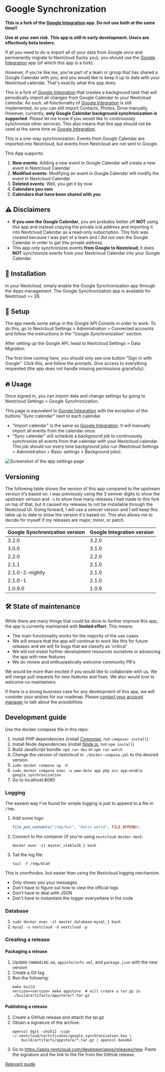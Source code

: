 # Google Synchronization

**This is a fork of the [Google Integration][integration_google] app. Do not use both at the same time!!**

**Use at your own risk. This app is still in early development. Users are effectively beta testers.**

If all you need to do is import all of your data from Google once and permanently migrate to Nextcloud (lucky you),
you should use the [Google Integration][integration_google] app (of which this app is a fork).

However, if you're like me, you're part of a team or group that has shared a Google Calendar with you,
and you would like to keep it up to date with your Nextcloud calendar.
That's exactly what this app does.

This is a fork of [Google Integration][integration_google]
that creates a background task that will periodically import all changes from Google Calendar to your Nextcloud calendar.
As such, all functionality of [Google Integration][integration_google]
is still implemented, so you can still import Contacts, Photos, Drive manually.
However, currently, **only Google Calendar background synchronization is supported**.
Please let me know if you would like to continuously synchronize other services.
This also means that this app should not be used at the same time as [Google Integration][integration_google].

This is a one-way synchronization.
Events from Google Calendar are imported into Nextcloud,
but events from Nextcloud are not sent to Google.

This App supports:
1. **New events**: Adding a new event in Google Calendar will create a new event in Nextcloud Calendar
1. **Modified events**: Modifying an event in Google Calendar will modify the event in Nextcloud Calendar
1. **Deleted events**: Well, you get it by now
1. **Calendars you own**
1. **Calendars that have been shared with you**

## ⚠️ Disclaimers

- **If you own the Google Calendar**, you are probably better off **NOT** using this app and instead copying the private ical address and importing it into Nextcloud Calendar as a read-only subscription. This fork was created because I was part of a team and I did not own the Google Calendar in order to get this private address.
- This app only synchronizes events **from Google to Nextcloud**, it does **NOT** synchronize events from your Nextcloud Calendar into your Google Calendar.

[integration_google]: https://github.com/nextcloud/integration_google

## 🚀 Installation

In your Nextcloud, simply enable the Google Synchronization app through the Apps management.
The Google Synchronization app is available for Nextcloud >= 28.

## 🔧 Setup

The app needs some setup in the Google API Console in order to work.
To do this, go to Nextcloud Settings > Administration > Connected accounts and follow the instructions in the "Google Synchronization" section.

After setting up the Google API, head to Nextcloud Settings > Data Migration.

The first time coming here, you should only see one button "Sign in with Google".
Click this, and follow the prompts.
Give access to everything requested (the app does not handle missing permissions gracefully).

## 🔥 Usage

Once signed in, you can import data and change settings by going to Nextcloud Settings > Google Synchronization.

This page is equivalent to [Google Integration][integration_google]
with the exception of the buttons "Sync calendar" next to each calendar.
- "Import calendar" is the same as [Google Integration][integration_google]. It will manually import all events from the calendar once.
- "Sync calendar" will schedule a background job to continuously synchronize all events from that calendar with your Nextcloud calendar. This job should run every time background jobs run (Nextcloud Settings > Administration > Basic settings > Background jobs).

![Screenshot of the app settings page](./docs/images/settings.png)

## Versioning

The following table shows the version of this app compared to the upstream version it's based on.
I was previously using the 3 semver digits to show the upstream version and `-n` to show how many releases I had made to this fork on top of that,
but it caused my releases to not be installable through the Nextcloud UI.
Going forward, I will use a semver version and I will keep this table up to date to show the version it's based on.
This also allows me to decide for myself if my releases are major, minor, or patch.

| Google Synchronization version | Google Integration version |
| ------------------------------ | -------------------------- |
| 3.2.0                          | 3.2.0                      |
| 3.0.0                          | 3.1.0                      |
| 2.2.0                          | 2.2.0                      |
| 2.1.1                          | 2.1.0                      |
| 2.1.0-2-nightly                | 2.1.0                      |
| 2.1.0-1                        | 2.1.0                      |
| 1.0.9.0                        | 1.0.9                      |

## **🛠️ State of maintenance**

While there are many things that could be done to further improve this app, the app is currently maintained with **limited effort**. This means:

- The main functionality works for the majority of the use cases
- We will ensure that the app will continue to work like this for future releases and we will fix bugs that we classify as 'critical'
- We will not invest further development resources ourselves in advancing the app with new features
- We do review and enthusiastically welcome community PR's

We would be more than excited if you would like to collaborate with us. We will merge pull requests for new features and fixes. We also would love to welcome co-maintainers.

If there is a strong business case for any development of this app, we will consider your wishes for our roadmap. Please [contact your account manager](https://nextcloud.com/enterprise/) to talk about the possibilities.

## Development guide

Use the docker compose file in this repo:

1. Install PHP dependencies (install [Composer](https://getcomposer.org/), run `composer install`)
1. Install Node dependencies (install [Node.js](https://nodejs.org/en/), run `npm install`)
1. Build JavaScript bundle: `npm run dev` or `npm run watch`
1. Change the version of nextcloud in `./docker-compose.yml` to the desired version.
1. `sudo docker compose up -d`
1. `sudo docker compose exec -u www-data app php occ app:enable google_synchronization`
1. Go to localhost:8080

### Logging

The easiest way I've found for simple logging is just to append to a file in `/tmp`.
1. Add some logs:
    ```php
    file_put_contents("/tmp/bal", "Hello world", FILE_APPEND);
    ```
1. Connect to the container (if you're using `nextcloud-docker-dev`):
    ```
    docker exec -it master_stable28_1 bash
    ```
1. Tail the log file:
    ```
    tail -f /tmp/blah
    ```

This is unorthodox, but easier than using the Nextcloud logging mechanism.
- Only shows you your messages
- Don't have to figure out how to view the official logs
- Don't have to deal with JSON
- Don't have to instantiate the logger everywhere in the code

### Database

1. `sudo docker exec -it master_database-mysql_1 bash`
1. `mysql -u nextcloud -d nextcloud -p`


### Creating a release

#### Packaging a release

1. Update `CHANGELOG.md`, `appinfo/info.xml`, and `package.json` with the new version
1. Create a Git tag
1. Run the following:
    ```
    make build
    version=<version> make appstore  # will create a tar.gz in ./build/artifacts/appstore/*.tar.gz
    ```

#### Publishing a release

1. Create a GitHub release and attach the tar.gz
1. Obtain a signature of the archive:
    ```
    openssl dgst -sha512 -sign ~/.nextcloud/certificates/google_synchronization.key \
        build/artifacts/appstore/*.tar.gz | openssl base64
    ```
1. Go to https://apps.nextcloud.com/developer/apps/releases/new. Paste the signature and the link to the file from the GitHub release.

[Relevant guide](https://nextcloudappstore.readthedocs.io/en/latest/developer.html#uploading-an-app-release)

